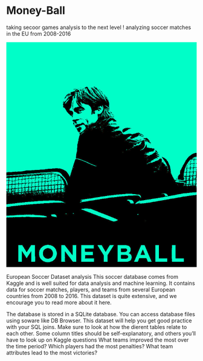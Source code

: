 # Money-Ball
taking secoor games analysis to the next level !
analyzing soccer matches in the EU from 2008-2016 

<img src="/images/movie-poster.jpg">

European Soccer Dataset analysis
This soccer database comes from Kaggle and is well suited for data analysis and machine learning. It contains data for soccer matches, players, and teams from several European countries from 2008 to 2016. This dataset is quite extensive, and we encourage you to read more about it here.

The database is stored in a SQLite database. You can access database files using soware like DB Browser.
This dataset will help you get good practice with your SQL joins. Make sure to look at how the dierent tables relate to each other.
Some column titles should be self-explanatory, and others you’ll have to look up on Kaggle
questions
What teams improved the most over the time period?
Which players had the most penalties?
What team attributes lead to the most victories?




